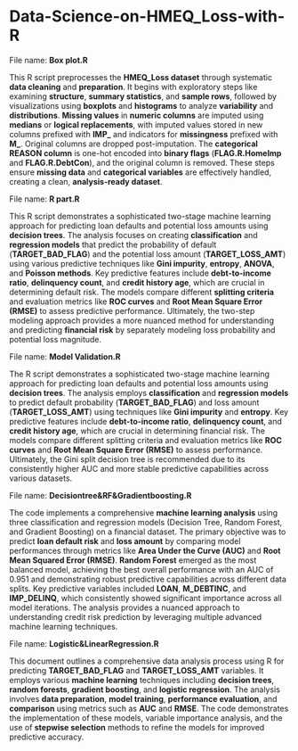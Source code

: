 # Data-Science-on-HMEQ_Loss-with-R

File name: **Box plot.R**

This R script preprocesses the **HMEQ_Loss dataset** through systematic **data cleaning** and **preparation**. It begins with exploratory steps like examining **structure**, **summary statistics**, and **sample rows**, followed by visualizations using **boxplots** and **histograms** to analyze **variability** and **distributions**. **Missing values** in **numeric columns** are imputed using **medians** or **logical replacements**, with imputed values stored in new columns prefixed with **IMP_** and indicators for **missingness** prefixed with **M_**. Original columns are dropped post-imputation. The **categorical REASON column** is one-hot encoded into **binary flags** (**FLAG.R.HomeImp** and **FLAG.R.DebtCon**), and the original column is removed. These steps ensure **missing data** and **categorical variables** are effectively handled, creating a clean, **analysis-ready dataset**.

File name: **R part.R**

This R script demonstrates a sophisticated two-stage machine learning approach for predicting loan defaults and potential loss amounts using **decision trees**. The analysis focuses on creating **classification** and **regression models** that predict the probability of default (**TARGET_BAD_FLAG**) and the potential loss amount (**TARGET_LOSS_AMT**) using various predictive techniques like **Gini impurity**, **entropy**, **ANOVA**, and **Poisson methods**. Key predictive features include **debt-to-income ratio**, **delinquency count**, and **credit history age**, which are crucial in determining default risk. The models compare different **splitting criteria** and evaluation metrics like **ROC curves** and **Root Mean Square Error (RMSE)** to assess predictive performance. Ultimately, the two-step modeling approach provides a more nuanced method for understanding and predicting **financial risk** by separately modeling loss probability and potential loss magnitude.


File name: **Model Validation.R**

The R script demonstrates a sophisticated two-stage machine learning approach for predicting loan defaults and potential loss amounts using **decision trees**. The analysis employs **classification** and **regression models** to predict default probability (**TARGET_BAD_FLAG**) and loss amount (**TARGET_LOSS_AMT**) using techniques like **Gini impurity** and **entropy**. Key predictive features include **debt-to-income ratio**, **delinquency count**, and **credit history age**, which are crucial in determining financial risk. The models compare different splitting criteria and evaluation metrics like **ROC curves** and **Root Mean Square Error (RMSE)** to assess performance. Ultimately, the Gini split decision tree is recommended due to its consistently higher AUC and more stable predictive capabilities across various datasets.


File name: **Decisiontree&RF&Gradientboosting.R**

The code implements a comprehensive **machine learning analysis** using three classification and regression models (Decision Tree, Random Forest, and Gradient Boosting) on a financial dataset. The primary objective was to predict **loan default risk** and **loss amount** by comparing model performances through metrics like **Area Under the Curve (AUC)** and **Root Mean Squared Error (RMSE)**. **Random Forest** emerged as the most balanced model, achieving the best overall performance with an AUC of 0.951 and demonstrating robust predictive capabilities across different data splits. Key predictive variables included **LOAN**, **M_DEBTINC**, and **IMP_DELINQ**, which consistently showed significant importance across all model iterations. The analysis provides a nuanced approach to understanding credit risk prediction by leveraging multiple advanced machine learning techniques.


File name: **Logistic&LinearRegression.R**

This document outlines a comprehensive data analysis process using R for predicting **TARGET_BAD_FLAG** and **TARGET_LOSS_AMT** variables. It employs various **machine learning** techniques including **decision trees**, **random forests**, **gradient boosting**, and **logistic regression**. The analysis involves **data preparation**, **model training**, **performance evaluation**, and **comparison** using metrics such as **AUC** and **RMSE**. The code demonstrates the implementation of these models, variable importance analysis, and the use of **stepwise selection** methods to refine the models for improved predictive accuracy.

